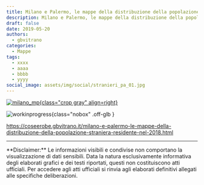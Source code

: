 ```yaml
---
title: Milano e Palermo, le mappe della distribuzione della popolazione straniera residente nel 2018
description: Milano e Palermo, le mappe della distribuzione della popolazione straniera residente nel 2018
draft: false
date: 2019-05-20
authors:
  - gbvitrano
categories:
  - Mappe
tags:
  - xxxx
  - aaaa
  - bbbb
  - yyyy
social_image: assets/img/social/stranieri_pa_01.jpg
---
```

<style>
.md-typeset code { background-color: #fff0;}  
.md-typeset pre>code { background-color: #fff0;}  
</style>
[![milano_mp](stranieri_pa_01.webp "Milano e Palermo: le mappe della distribuzione della popolazione straniera residente nel 2018" ){class="crop gray" align=right}](index.md)


![workinprogress](https://coseerobe.it/assets/img/workinprogress.jpg "Work in progress"){class="nobox" .off-glb }
<!-- more -->

https://coseerobe.gbvitrano.it/milano-e-palermo-le-mappe-della-distribuzione-della-popolazione-straniera-residente-nel-2018.html

<hr>
**Disclaimer:** Le informazioni visibili e condivise non comportano la visualizzazione di dati sensibili. Data la natura esclusivamente informativa degli elaborati grafici e dei testi riportati, questi non costituiscono atti ufficiali. Per accedere agli atti ufficiali si rinvia agli elaborati definitivi allegati alle specifiche deliberazioni.